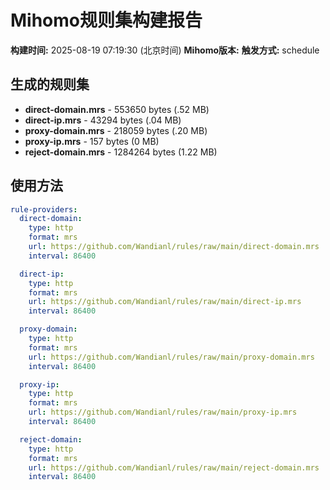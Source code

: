 # Mihomo规则集构建报告

**构建时间:** 2025-08-19 07:19:30 (北京时间)
**Mihomo版本:** 
**触发方式:** schedule

## 生成的规则集

- **direct-domain.mrs** - 553650 bytes (.52 MB)
- **direct-ip.mrs** - 43294 bytes (.04 MB)
- **proxy-domain.mrs** - 218059 bytes (.20 MB)
- **proxy-ip.mrs** - 157 bytes (0 MB)
- **reject-domain.mrs** - 1284264 bytes (1.22 MB)

## 使用方法

```yaml
rule-providers:
  direct-domain:
    type: http
    format: mrs
    url: https://github.com/Wandianl/rules/raw/main/direct-domain.mrs
    interval: 86400

  direct-ip:
    type: http
    format: mrs
    url: https://github.com/Wandianl/rules/raw/main/direct-ip.mrs
    interval: 86400

  proxy-domain:
    type: http
    format: mrs
    url: https://github.com/Wandianl/rules/raw/main/proxy-domain.mrs
    interval: 86400

  proxy-ip:
    type: http
    format: mrs
    url: https://github.com/Wandianl/rules/raw/main/proxy-ip.mrs
    interval: 86400

  reject-domain:
    type: http
    format: mrs
    url: https://github.com/Wandianl/rules/raw/main/reject-domain.mrs
    interval: 86400

```
